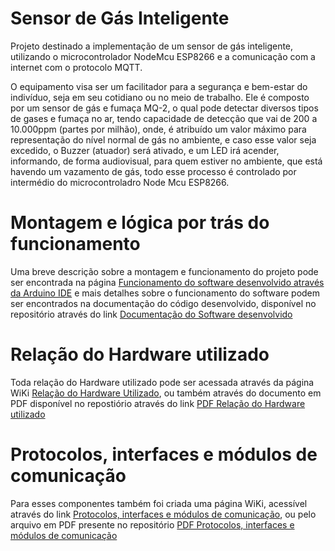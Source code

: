# Sensor de Gás Inteligente

  Projeto destinado a implementação de um sensor de gás inteligente, utilizando o microcontrolador NodeMcu ESP8266 e a comunicação com a internet com o protocolo MQTT.
	
  O equipamento visa ser um facilitador para a segurança e bem-estar do indivíduo, seja em seu cotidiano ou no meio de trabalho. Ele é composto por um sensor de gás e fumaça MQ-2, o qual pode detectar diversos tipos de gases e fumaça no ar, tendo capacidade de detecção que vai de 200 a 10.000ppm (partes por milhão), onde, é atribuído um valor máximo para representação do nível normal de gás no ambiente, e caso esse valor seja excedido, o Buzzer (atuador) será ativado, e um LED irá acender, informando, de forma audiovisual, para quem estiver no ambiente, que está havendo um vazamento de gás, todo esse processo é controlado por intermédio do microcontroladro Node Mcu ESP8266.
  
# Montagem e lógica por trás do funcionamento

 Uma breve descrição sobre a montagem e funcionamento do projeto pode ser encontrada na página [Funcionamento do software desenvolvido através da Arduino IDE](https://github.com/Victor-182/SensorGasInteligente/wiki/Descri%C3%A7%C3%A3o-sobre-o-funcionamento-do-projeto) e mais detalhes sobre o funcionamento do software podem ser encontrados na documentação do código desenvolvido, disponível no repositório através do link [Documentação do Software desenvolvido](https://github.com/Victor-182/SensorGasInteligente/blob/master/Documenta%C3%A7%C3%A3o%20do%20Software%20IoT.pdf)
 
# Relação do Hardware utilizado

 Toda relação do Hardware utilizado pode ser acessada através da página WiKi [Relação do Hardware Utilizado](https://github.com/Victor-182/SensorGasInteligente/wiki/Rela%C3%A7%C3%A3o-do-Hardware-utilizado), ou também através do documento em PDF disponível no repostiório através do link [PDF Relação do Hardware utilizado](https://github.com/Victor-182/SensorGasInteligente/blob/master/Rela%C3%A7%C3%A3o%20do%20Hardware%20utilizado.pdf)
	  
# Protocolos, interfaces e módulos de comunicação

 Para esses componentes também foi criada uma página WiKi, acessível através do link [Protocolos, interfaces e módulos de comunicação](https://github.com/Victor-182/SensorGasInteligente/wiki/Protocolos,-Interfaces-e-M%C3%B3dulos-de-Comunica%C3%A7%C3%A3o), ou pelo arquivo em PDF presente no repositório [PDF Protocolos, interfaces e módulos de comunicação](https://github.com/Victor-182/SensorGasInteligente/blob/master/Protocolos%2C%20Interfaces%20e%20M%C3%B3dulos%20de%20Comunica%C3%A7%C3%A3o.pdf)
